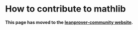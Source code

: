 # How to contribute to mathlib

**This page has moved to the
[leanprover-community website](https://leanprover-community.github.io/contribute/index.html).**

